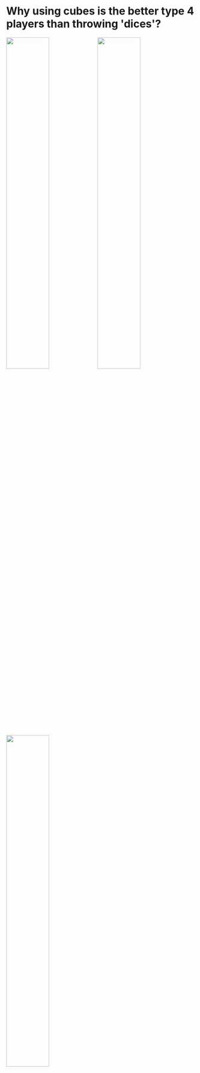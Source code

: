 # Why using cubes is the better type 4 players than throwing 'dices'?
<div>
<img width="47.5%" src="https://github.com/scifiltr/QuantumGrid/blob/main/cubes/QuantumCube_ChessDocker_white.png"></img>
<img width="47.5%" src="https://github.com/scifiltr/QuantumGrid/blob/main/cubes/QuantumCube_Gothello_white.png"></img>
<img width="47.5%" src="https://github.com/scifiltr/QuantumGrid/blob/main/cubes/QuantumCube_Docks.png"></img>
</div>
